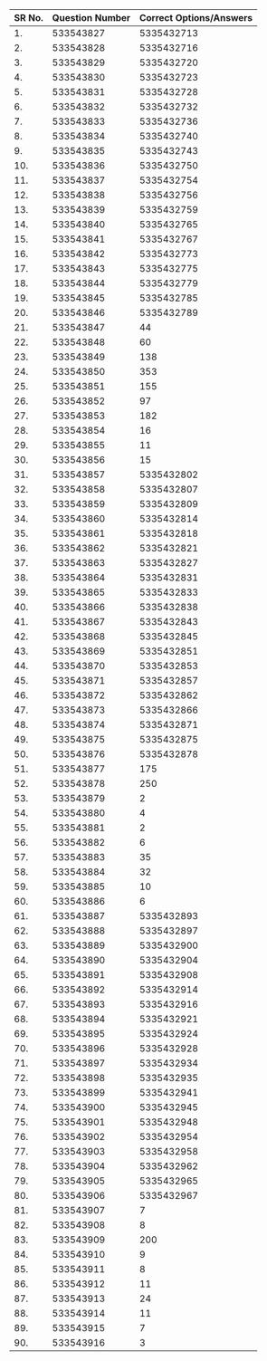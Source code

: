| **SR No\.** | **Question Number** | **Correct Options/Answers** |
|-------------|---------------------|-----------------------------|
| 1\.         | 533543827           | 5335432713                  |
| 2\.         | 533543828           | 5335432716                  |
| 3\.         | 533543829           | 5335432720                  |
| 4\.         | 533543830           | 5335432723                  |
| 5\.         | 533543831           | 5335432728                  |
| 6\.         | 533543832           | 5335432732                  |
| 7\.         | 533543833           | 5335432736                  |
| 8\.         | 533543834           | 5335432740                  |
| 9\.         | 533543835           | 5335432743                  |
| 10\.        | 533543836           | 5335432750                  |
| 11\.        | 533543837           | 5335432754                  |
| 12\.        | 533543838           | 5335432756                  |
| 13\.        | 533543839           | 5335432759                  |
| 14\.        | 533543840           | 5335432765                  |
| 15\.        | 533543841           | 5335432767                  |
| 16\.        | 533543842           | 5335432773                  |
| 17\.        | 533543843           | 5335432775                  |
| 18\.        | 533543844           | 5335432779                  |
| 19\.        | 533543845           | 5335432785                  |
| 20\.        | 533543846           | 5335432789                  |
| 21\.        | 533543847           | 44                          |
| 22\.        | 533543848           | 60                          |
| 23\.        | 533543849           | 138                         |
| 24\.        | 533543850           | 353                         |
| 25\.        | 533543851           | 155                         |
| 26\.        | 533543852           | 97                          |
| 27\.        | 533543853           | 182                         |
| 28\.        | 533543854           | 16                          |
| 29\.        | 533543855           | 11                          |
| 30\.        | 533543856           | 15                          |
| 31\.        | 533543857           | 5335432802                  |
| 32\.        | 533543858           | 5335432807                  |
| 33\.        | 533543859           | 5335432809                  |
| 34\.        | 533543860           | 5335432814                  |
| 35\.        | 533543861           | 5335432818                  |
| 36\.        | 533543862           | 5335432821                  |
| 37\.        | 533543863           | 5335432827                  |
| 38\.        | 533543864           | 5335432831                  |
| 39\.        | 533543865           | 5335432833                  |
| 40\.        | 533543866           | 5335432838                  |
| 41\.        | 533543867           | 5335432843                  |
| 42\.        | 533543868           | 5335432845                  |
| 43\.        | 533543869           | 5335432851                  |
| 44\.        | 533543870           | 5335432853                  |
| 45\.        | 533543871           | 5335432857                  |
| 46\.        | 533543872           | 5335432862                  |
| 47\.        | 533543873           | 5335432866                  |
| 48\.        | 533543874           | 5335432871                  |
| 49\.        | 533543875           | 5335432875                  |
| 50\.        | 533543876           | 5335432878                  |
| 51\.        | 533543877           | 175                         |
| 52\.        | 533543878           | 250                         |
| 53\.        | 533543879           | 2                           |
| 54\.        | 533543880           | 4                           |
| 55\.        | 533543881           | 2                           |
| 56\.        | 533543882           | 6                           |
| 57\.        | 533543883           | 35                          |
| 58\.        | 533543884           | 32                          |
| 59\.        | 533543885           | 10                          |
| 60\.        | 533543886           | 6                           |
| 61\.        | 533543887           | 5335432893                  |
| 62\.        | 533543888           | 5335432897                  |
| 63\.        | 533543889           | 5335432900                  |
| 64\.        | 533543890           | 5335432904                  |
| 65\.        | 533543891           | 5335432908                  |
| 66\.        | 533543892           | 5335432914                  |
| 67\.        | 533543893           | 5335432916                  |
| 68\.        | 533543894           | 5335432921                  |
| 69\.        | 533543895           | 5335432924                  |
| 70\.        | 533543896           | 5335432928                  |
| 71\.        | 533543897           | 5335432934                  |
| 72\.        | 533543898           | 5335432935                  |
| 73\.        | 533543899           | 5335432941                  |
| 74\.        | 533543900           | 5335432945                  |
| 75\.        | 533543901           | 5335432948                  |
| 76\.        | 533543902           | 5335432954                  |
| 77\.        | 533543903           | 5335432958                  |
| 78\.        | 533543904           | 5335432962                  |
| 79\.        | 533543905           | 5335432965                  |
| 80\.        | 533543906           | 5335432967                  |
| 81\.        | 533543907           | 7                           |
| 82\.        | 533543908           | 8                           |
| 83\.        | 533543909           | 200                         |
| 84\.        | 533543910           | 9                           |
| 85\.        | 533543911           | 8                           |
| 86\.        | 533543912           | 11                          |
| 87\.        | 533543913           | 24                          |
| 88\.        | 533543914           | 11                          |
| 89\.        | 533543915           | 7                           |
| 90\.        | 533543916           | 3                           |
